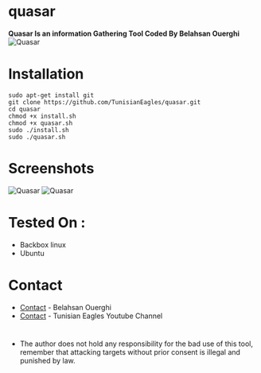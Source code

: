 # quasar
<b>Quasar Is an information Gathering Tool Coded By Belahsan Ouerghi</b>
![Quasar](https://raw.githubusercontent.com/TunisianEagles/quasar/master/Screenshot/quasae.png)
# Installation
```
sudo apt-get install git
git clone https://github.com/TunisianEagles/quasar.git
cd quasar
chmod +x install.sh
chmod +x quasar.sh
sudo ./install.sh
sudo ./quasar.sh
```
# Screenshots
![Quasar](https://raw.githubusercontent.com/TunisianEagles/quasar/master/Screenshot/quasar.png)
![Quasar](https://raw.githubusercontent.com/TunisianEagles/quasar/master/Screenshot/quasar2.png)
# Tested On :
* Backbox linux
* Ubuntu 
# Contact
* [Contact](https://www.facebook.com/ouerghi.belahsan) - Belahsan Ouerghi
* [Contact](www.youtube.com/channel/UCv9HdZbTOo0iBG5X2qaqmqg) - Tunisian Eagles Youtube Channel
#
* The author does not hold any responsibility for the bad use of this tool, remember that attacking targets without prior consent is illegal and punished by law.
